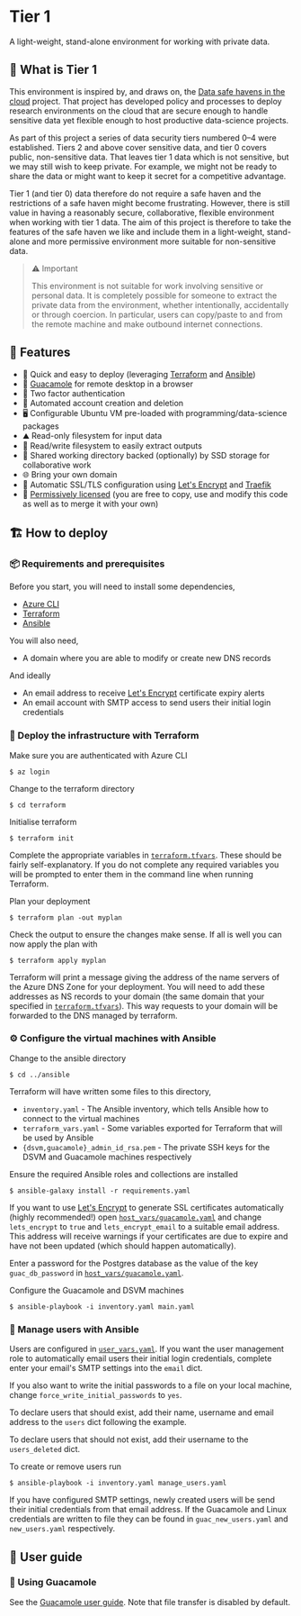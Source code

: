 # Tier 1

A light-weight, stand-alone environment for working with private data.

## 🤔 What is Tier 1

This environment is inspired by, and draws on, the [Data safe havens in the
cloud](https://www.turing.ac.uk/research/research-projects/data-safe-havens-cloud)
project. That project has developed policy and processes to deploy research
environments on the cloud that are secure enough to handle sensitive data yet
flexible enough to host productive data-science projects.

As part of this project a series of data security tiers numbered 0–4 were
established. Tiers 2 and above cover sensitive data, and tier 0 covers public,
non-sensitive data. That leaves tier 1 data which is not sensitive, but we may
still wish to keep private. For example, we might not be ready to share the data
or might want to keep it secret for a competitive advantage.

Tier 1 (and tier 0) data therefore do not require a safe haven and the
restrictions of a safe haven might become frustrating. However, there is still
value in having a reasonably secure, collaborative, flexible environment when
working with tier 1 data. The aim of this project is therefore to take the
features of the safe haven we like and include them in a light-weight,
stand-alone and more permissive environment more suitable for non-sensitive
data.

> ⚠️ Important
>
> This environment is not suitable for work involving sensitive or personal
> data. It is completely possible for someone to extract the private data from
> the environment, whether intentionally, accidentally or through coercion. In
> particular, users can copy/paste to and from the remote machine and make
> outbound internet connections.

## 🚀 Features

- 🚅 Quick and easy to deploy (leveraging [Terraform](https://www.terraform.io/)
  and [Ansible](https://www.ansible.com/))
- 🥑 [Guacamole](https://guacamole.apache.org/) for remote desktop in a browser
- 🔐 Two factor authentication
- 🤖 Automated account creation and deletion
- 🖥️ Configurable Ubuntu VM pre-loaded with programming/data-science packages
- ⛰️ Read-only filesystem for input data
- 🚪 Read/write filesystem to easily extract outputs
- 🤝 Shared working directory backed (optionally) by SSD storage for
  collaborative work
- 🌐 Bring your own domain
- 🔑 Automatic SSL/TLS configuration using [Let's
  Encrypt](https://letsencrypt.org/) and [Traefik](https://traefik.io/)
- 🤝 [Permissively licensed](./LICENSE) (you are free to copy, use and modify this
  code as well as to merge it with your own)

## 🏗️ How to deploy

### 📦 Requirements and prerequisites

Before you start, you will need to install some dependencies,

- [Azure CLI](https://docs.microsoft.com/en-us/cli/azure/install-azure-cli)
- [Terraform](https://learn.hashicorp.com/tutorials/terraform/install-cli)
- [Ansible](https://docs.ansible.com/ansible/latest/installation_guide/intro_installation.html)

You will also need,

- A domain where you are able to modify or create new DNS records

And ideally

- An email address to receive [Let's Encrypt](https://letsencrypt.org/)
  certificate expiry alerts
- An email account with SMTP access to send users their initial login
  credentials

### 🤖 Deploy the infrastructure with Terraform

Make sure you are authenticated with Azure CLI

```
$ az login
```

Change to the terraform directory

```
$ cd terraform
```

Initialise terraform

```
$ terraform init
```

Complete the appropriate variables in
[`terraform.tfvars`](terraform/terraform.tfvars). These should be fairly
self-explanatory. If you do not complete any required variables you will be
prompted to enter them in the command line when running Terraform.

Plan your deployment

```
$ terraform plan -out myplan
```

Check the output to ensure the changes make sense. If all is well you can now
apply the plan with

```
$ terraform apply myplan
```

Terraform will print a message giving the address of the name servers of the
Azure DNS Zone for your deployment. You will need to add these addresses as NS
records to your domain (the same domain that your specified in
[`terraform.tfvars`](terraform/terraform.tfvars)). This way requests to your
domain will be forwarded to the DNS managed by terraform.

### ⚙️ Configure the virtual machines with Ansible

Change to the ansible directory

```
$ cd ../ansible
```

Terraform will have written some files to this directory,

- `inventory.yaml` - The Ansible inventory, which tells Ansible how to connect to
  the virtual machines
- `terraform_vars.yaml` - Some variables exported for Terraform that will be used
  by Ansible
- `{dsvm,guacamole}_admin_id_rsa.pem` - The private SSH keys for the DSVM and
  Guacamole machines respectively

Ensure the required Ansible roles and collections are installed

```
$ ansible-galaxy install -r requirements.yaml
```

If you want to use [Let's Encrypt](https://letsencrypt.org/) to generate SSL
certificates automatically (highly recommended!) open
[`host_vars/guacamole.yaml`](ansible/host_vars/guacamole.yaml) and change
`lets_encrypt` to `true` and `lets_encrypt_email` to a suitable email address.
This address will receive warnings if your certificates are due to expire and
have not been updated (which should happen automatically).

Enter a password for the Postgres database as the value of the key
`guac_db_password` in
[`host_vars/guacamole.yaml`](ansible/host_vars/guacamole.yaml).

Configure the Guacamole and DSVM machines

```
$ ansible-playbook -i inventory.yaml main.yaml
```

### 👥 Manage users with Ansible

Users are configured in [`user_vars.yaml`](ansible/user_vars.yaml). If you want
the user management role to automatically email users their initial login
credentials, complete enter your email's SMTP settings into the `email` dict.

If you also want to write the initial passwords to a file on your local machine,
change `force_write_initial_passwords` to `yes`.

To declare users that should exist, add their name, username and email address
to the `users` dict following the example.

To declare users that should not exist, add their username to the
`users_deleted` dict.

To create or remove users run

```
$ ansible-playbook -i inventory.yaml manage_users.yaml
```

If you have configured SMTP settings, newly created users will be send their
initial credentials from that email address. If the Guacamole and Linux
credentials are written to file they can be found in `guac_new_users.yaml` and
`new_users.yaml` respectively.

## 📖 User guide

### 🥑 Using Guacamole

See the [Guacamole user
guide](https://guacamole.apache.org/doc/gug/using-guacamole.html). Note that
file transfer is disabled by default.
